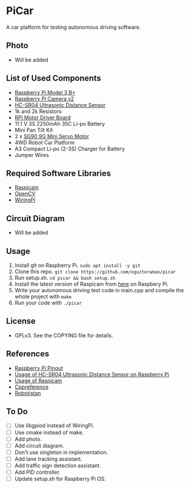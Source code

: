 # PiCar

A car platform for testing autonomous driving software.

## Photo 

+ Will be added

## List of Used Components

+ [Raspberry Pi Model 3 B+](https://www.raspberrypi.org/products/raspberry-pi-3-model-b-plus/)
+ [Raspberry Pi Camera v2](https://www.raspberrypi.org/products/camera-module-v2/)
+ [HC-SR04 Ultrasonic Distance Sensor](https://cdn.sparkfun.com/datasheets/Sensors/Proximity/HCSR04.pdf)
+ 1k and 2k Resistors
+ [RPi Motor Driver Board](https://www.waveshare.com/wiki/RPi_Motor_Driver_Board)
+ 11.1 V 3S 2250mAh 35C Li-po Battery
+ Mini Pan Tilt Kit
+ 2 x [SG90 9G Mini Servo Motor](http://www.ee.ic.ac.uk/pcheung/teaching/DE1_EE/stores/sg90_datasheet.pdf)
+ 4WD Robot Car Platform
+ A3 Compact Li-po (2-3S) Charger for Battery
+ Jumper Wires

## Required Software Libraries

+ [Raspicam](https://www.uco.es/investiga/grupos/ava/node/40)
+ [OpenCV](https://opencv.org/)
+ [WiringPi](http://wiringpi.com/)

## Circuit Diagram 

+ Will be added

## Usage

1. Install git on Raspberry Pi. `sudo apt install -y git`
2. Clone this repo. `git clone https://github.com/oguztoraman/picar`
3. Run setup.sh. `cd picar && bash setup.sh`
4. Install the latest version of Raspicam from [here](https://sourceforge.net/projects/raspicam/files/) on Raspbery Pi.
5. Write your autonomous driving test code in main.cpp and compile the whole project with `make`
6. Run your code with `./picar`

## License

+ GPLv3. See the COPYING file for details.

## References

+ [Raspberry Pi Pinout](https://pinout.xyz/pinout/wiringpi#)
+ [Usage of HC-SR04 Ultrasonic Distance Sensor on Raspberry Pi](https://thepihut.com/blogs/raspberry-pi-tutorials/hc-sr04-ultrasonic-range-sensor-on-the-raspberry-pi)
+ [Usage of Raspicam](https://www.uco.es/investiga/grupos/ava/node/40)
+ [Cppreference](https://en.cppreference.com/w/)
+ [Robotistan](https://maker.robotistan.com/kamerali-wifi-robot/)

## To Do

 + [ ]  Use libgpiod instead of WiringPi.
 + [ ]  Use cmake instead of make.
 + [ ]  Add photo.
 + [ ]  Add circuit diagram.
 + [ ]  Don't use singleton in implementation.
 + [ ]  Add lane tracking assistant.
 + [ ]  Add traffic sign detection assistant.
 + [ ]  Add PID controller.
 + [ ]  Update setup.sh for Raspberry Pi OS.
